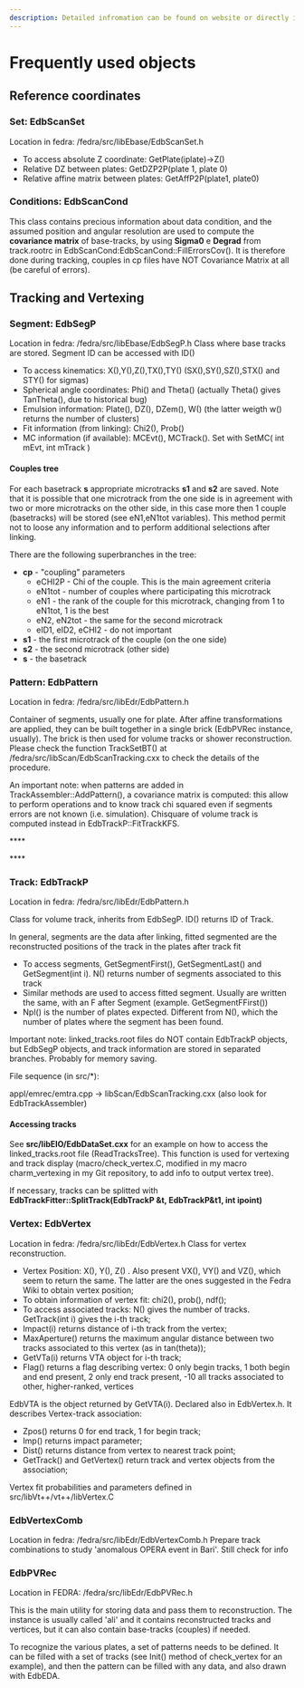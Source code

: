```yaml
---
description: Detailed infromation can be found on website or directly in fedra code
---
```


# Frequently used objects

## Reference coordinates

### Set: EdbScanSet

Location in fedra: /fedra/src/libEbase/EdbScanSet.h

* To access absolute Z coordinate: GetPlate\(iplate\)-&gt;Z\(\)
* Relative DZ between plates: GetDZP2P\(plate 1, plate 0\)
* Relative affine matrix between plates: GetAffP2P\(plate1, plate0\)

### Conditions: EdbScanCond

This class contains precious information about data condition, and the assumed position and angular resolution are used to compute the **covariance matrix** of base-tracks, by using **Sigma0** e **Degrad** from track.rootrc in EdbScanCond:EdbScanCond::FillErrorsCov\(\). It is therefore done during tracking, couples in cp files have NOT Covariance Matrix at all \(be careful of errors\).

## Tracking and Vertexing

### Segment: EdbSegP

Location in fedra: /fedra/src/libEbase/EdbSegP.h Class where base tracks are stored. Segment ID can be accessed with ID\(\)

* To access kinematics: X\(\),Y\(\),Z\(\),TX\(\),TY\(\) \(SX\(\),SY\(\),SZ\(\),STX\(\) and STY\(\) for sigmas\) 
* Spherical angle coordinates: Phi\(\) and Theta\(\) \(actually Theta\(\) gives TanTheta\(\), due to historical bug\) 
* Emulsion information: Plate\(\), DZ\(\), DZem\(\), W\(\) \(the latter weigth w\(\) returns the number of clusters\) 
* Fit information \(from linking\): Chi2\(\), Prob\(\) 
* MC information \(if available\): MCEvt\(\), MCTrack\(\). Set with   SetMC\( int mEvt, int mTrack \)

#### Couples tree

For each basetrack **s** appropriate microtracks **s1** and **s2** are saved. Note that it is possible that one microtrack from the one side is in agreement with two or more microtracks on the other side, in this case more then 1 couple \(basetracks\) will be stored \(see eN1,eN1tot variables\). This method permit not to loose any information and to perform additional selections after linking.

There are the following superbranches in the tree:

* **cp** - "coupling" parameters
  * eCHI2P - Chi of the couple. This is the main agreement criteria
  * eN1tot - number of couples where participating this microtrack
  * eN1 - the rank of the couple for this microtrack, changing from 1 to eN1tot, 1 is the best
  * eN2, eN2tot - the same for the second microtrack
  * eID1, eID2, eCHI2 - do not important
* **s1** - the first microtrack of the couple \(on the one side\)
* **s2** - the second microtrack \(other side\)
* **s** - the basetrack



### Pattern: EdbPattern

Location in fedra: /fedra/src/libEdr/EdbPattern.h

Container of segments, usually one for plate. After affine transformations are applied, they can be built together in a single brick \(EdbPVRec instance, usually\). The brick is then used for volume tracks or shower reconstruction. Please check the function TrackSetBT\(\) at /fedra/src/libScan/EdbScanTracking.cxx to check the details of the procedure.

An important note: when patterns are added in TrackAssembler::AddPattern\(\), a covariance matrix is computed: this allow to perform operations and to know track chi squared even if segments errors are not known \(i.e. simulation\). Chisquare of volume track is computed instead in EdbTrackP::FitTrackKFS.

\*\*\*\*

\*\*\*\*

### **Track: EdbTrackP**

Location in fedra: /fedra/src/libEdr/EdbPattern.h

Class for volume track, inherits from EdbSegP. ID\(\) returns ID of Track.

In general, segments are the data after linking, fitted segmented are the reconstructed positions of the track in the plates after track fit

* To access segments, GetSegmentFirst\(\), GetSegmentLast\(\) and GetSegment\(int i\). N\(\) returns number of segments associated to this track 
* Similar methods are used to access fitted segment. Usually are written the same, with an F after Segment \(example. GetSegmentFFirst\(\)\)
* Npl\(\) is the number of plates expected. Different from N\(\), which the number of plates where the segment has been found.

Important note: linked\_tracks.root files do NOT contain EdbTrackP objects, but EdbSegP objects, and track information are stored in separated branches. Probably for memory saving.

File sequence \(in src/\*\):

appl/emrec/emtra.cpp -&gt; libScan/EdbScanTracking.cxx \(also look for EdbTrackAssembler\)

#### Accessing tracks

See **src/libEIO/EdbDataSet.cxx** for an example on how to access the linked\_tracks.root file \(ReadTracksTree\). This function is used for vertexing and track display \(macro/check\_vertex.C, modified in my macro charm\_vertexing in my Git repository, to add info to output vertex tree\).

If necessary, tracks can be splitted with **EdbTrackFitter::SplitTrack\(EdbTrackP &t, EdbTrackP&t1, int ipoint\)**

### Vertex: EdbVertex

Location in fedra: /fedra/src/libEdr/EdbVertex.h Class for vertex reconstruction.

* Vertex Position: X\(\), Y\(\), Z\(\) . Also present VX\(\), VY\(\) and VZ\(\), which seem to return the same. The latter are the ones suggested in the Fedra Wiki to obtain vertex position;
* To obtain information of vertex fit: chi2\(\), prob\(\), ndf\(\); 
* To access associated tracks: N\(\) gives the number of tracks. GetTrack\(int i\) gives the i-th track; 
* Impact\(i\) returns distance of i-th track from the vertex; 
* MaxAperture\(\) returns the maximum angular distance between two tracks associated to this vertex \(as in tan\(theta\)\); 
* GetVTa\(i\) returns VTA object for i-th track; 
* Flag\(\) returns a flag describing vertex: 0 only begin tracks, 1 both begin and end present, 2 only end track present, -10 all tracks associated to other, higher-ranked, vertices

EdbVTA is the object returned by GetVTA\(i\). Declared also in EdbVertex.h. It describes Vertex-track association:

* Zpos\(\) returns 0 for end track, 1 for begin track; 
* Imp\(\) returns impact parameter; 
* Dist\(\) returns distance from vertex to nearest track point; 
* GetTrack\(\) and GetVertex\(\) return track and vertex objects from the association; 

Vertex fit probabilities and parameters defined in src/libVt++/vt++/libVertex.C

### EdbVertexComb

Location in fedra: /fedra/src/libEdr/EdbVertexComb.h Prepare track combinations to study 'anomalous OPERA event in Bari'. Still check for info

### EdbPVRec

Location in FEDRA: /fedra/src/libEdr/EdbPVRec.h

This is the main utility for storing data and pass them to reconstruction. The instance is usually called 'ali' and it contains reconstructed tracks and vertices, but it can also contain base-tracks \(couples\) if needed.

To recognize the various plates, a set of patterns needs to be defined. It can be filled with a set of tracks \(see Init\(\) method of check\_vertex for an example\), and then the pattern can be filled with any data, and also drawn with EdbEDA.

